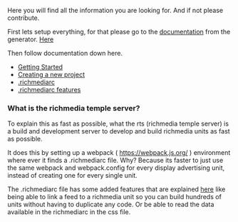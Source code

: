 Here you will find all the information you are looking for. And if not please contribute.

First lets setup everything, for that please go to the [documentation](https://mediamonks.github.io/generator-richmedia-temple/) from the generator. [Here](https://mediamonks.github.io/generator-richmedia-temple/)

Then follow documentation down here.

 - [Getting Started](./docs/getting-started.md)
 - [Creating a new project](./docs/creating-a-project.md) 
 - [.richmediarc](./docs/richmediarc.md)  
 - [.richmediarc features](./docs/richmediarc-features.md)

### What is the richmedia temple server?
To explain this as fast as possible, what the rts (richmedia temple server) is a build and development server to develop and build richmedia units as fast as possible.

It does this by setting up a webpack ( https://webpack.js.org/ ) environment where ever it finds a .richmediarc file. Why? Because its faster to just use the same webpack and webpack.config for every display advertising unit, instead of creating one for every single unit.

The .richmediarc file has some added features that are explained [here](./docs/richmediarc-features.md) like being able to link a feed to a richmedia unit so you can build hundreds of units without having to duplicate any code. Or be able to read the data available in the richmediarc in the css file.

